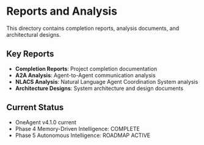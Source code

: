 # Reports and Analysis

This directory contains completion reports, analysis documents, and architectural designs.

## Key Reports

- **Completion Reports**: Project completion documentation
- **A2A Analysis**: Agent-to-Agent communication analysis
- **NLACS Analysis**: Natural Language Agent Coordination System analysis
- **Architecture Designs**: System architecture and design documents

## Current Status

- OneAgent v4.1.0 current
- Phase 4 Memory-Driven Intelligence: COMPLETE
- Phase 5 Autonomous Intelligence: ROADMAP ACTIVE
